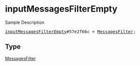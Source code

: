 # inputMessagesFilterEmpty

Sample Description

<pre>
<a href="../constructor/inputMessagesFilterEmpty.md">inputMessagesFilterEmpty</a>#57e2f66c = <a href="../type/MessagesFilter.md">MessagesFilter</a>;
</pre>

## Type

<a href="../type/MessagesFilter.md">MessagesFilter</a>
